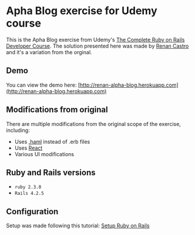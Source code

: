 # Apha Blog exercise for Udemy course

This is the Apha Blog exercise from Udemy's [The Complete Ruby on Rails Developer Course](https://www.udemy.com/the-complete-ruby-on-rails-developer-course). The solution presented here was made by [Renan Castro](http://renancastro.com) and it's a variation from the orginal.

## Demo

You can view the demo here: [http://renan-alpha-blog.herokuapp.com](http://renan-alpha-blog.herokuapp.com)

## Modifications from original

There are multiple modifications from the original scope of the exercise, including:

* Uses [.haml](http://haml.info) instead of .erb files
* Uses [React](https://facebook.github.io/react/)
* Various UI modifications

## Ruby and Rails versions

* `ruby 2.3.0`
* `Rails 4.2.5`

## Configuration

Setup was made following this tutorial: [Setup Ruby on Rails](https://gorails.com/setup/osx/10.11-el-capitan)

